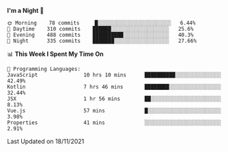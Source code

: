 <!--START_SECTION:waka-->
**I'm a Night 🦉** 

```text
🌞 Morning    78 commits     █░░░░░░░░░░░░░░░░░░░░░░░░   6.44% 
🌆 Daytime    310 commits    ██████░░░░░░░░░░░░░░░░░░░   25.6% 
🌃 Evening    488 commits    ██████████░░░░░░░░░░░░░░░   40.3% 
🌙 Night      335 commits    ███████░░░░░░░░░░░░░░░░░░   27.66%

```


📊 **This Week I Spent My Time On** 

```text
💬 Programming Languages: 
JavaScript               10 hrs 10 mins      ██████████░░░░░░░░░░░░░░░   42.49% 
Kotlin                   7 hrs 46 mins       ████████░░░░░░░░░░░░░░░░░   32.44% 
JSX                      1 hr 56 mins        ██░░░░░░░░░░░░░░░░░░░░░░░   8.13% 
Vue.js                   57 mins             █░░░░░░░░░░░░░░░░░░░░░░░░   3.98% 
Properties               41 mins             ░░░░░░░░░░░░░░░░░░░░░░░░░   2.91%

```


 Last Updated on 18/11/2021
<!--END_SECTION:waka-->
